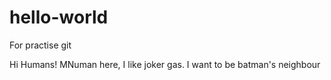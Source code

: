 # hello-world
For practise git 

Hi Humans!
MNuman here, I like joker gas.
I want to be batman's neighbour

